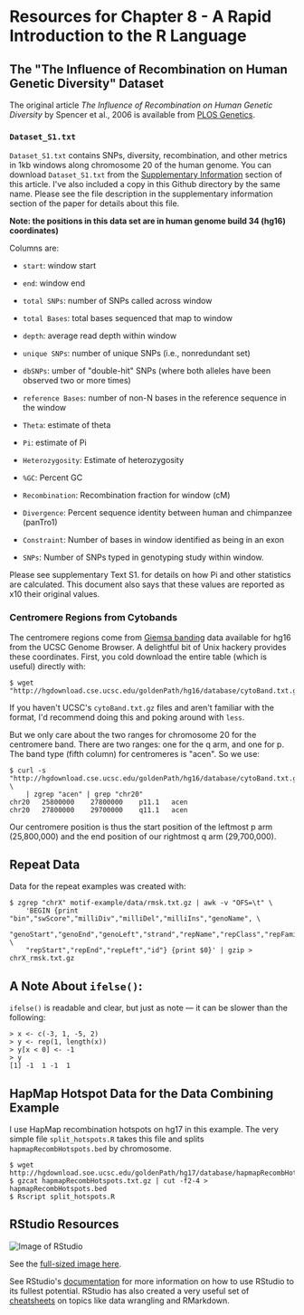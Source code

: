 # Resources for Chapter 8 - A Rapid Introduction to the R Language

## The "The Influence of Recombination on Human Genetic Diversity" Dataset

The original article *The Influence of Recombination on Human Genetic
Diversity* by Spencer et al., 2006 is available from [PLOS
Genetics](http://journals.plos.org/plosgenetics/article?id=10.1371/journal.pgen.0020148).

### `Dataset_S1.txt`

`Dataset_S1.txt` contains SNPs, diversity, recombination, and other metrics in
1kb windows along chromosome 20 of the human genome. You can download
`Dataset_S1.txt` from the [Supplementary
Information](http://journals.plos.org/plosgenetics/article?id=10.1371/journal.pgen.0020148#s5)
section of this article. I've also included a copy in this Github directory by
the same name. Please see the file description in the supplementary information
section of the paper for details about this file.

**Note: the positions in this data set are in human genome build 34 (hg16)
coordinates)**

Columns are:

- `start`: window start

- `end`: window end

- `total SNPs`: number of SNPs called across window

- `total Bases`: total bases sequenced that map to window

- `depth`: average read depth within window

- `unique SNPs`: number of unique SNPs (i.e., nonredundant set)

- `dbSNPs`: umber of "double-hit" SNPs (where both alleles have been observed two or more times)

- `reference Bases`: number of non-N bases in the reference sequence in the window

- `Theta`: estimate of theta

- `Pi`: estimate of Pi

- `Heterozygosity`: Estimate of heterozygosity

- `%GC`: Percent GC

- `Recombination`: Recombination fraction for window (cM)

- `Divergence`: Percent sequence identity between human and chimpanzee (panTro1)

- `Constraint`: Number of bases in window identified as being in an exon

- `SNPs`: Number of SNPs typed in genotyping study within window.

Please see supplementary Text S1. for details on how Pi and other statistics
are calculated. This document also says that these values are reported as x10
their original values.

### Centromere Regions from Cytobands

The centromere regions come from [Giemsa
banding](http://en.wikipedia.org/wiki/G_banding) data available for hg16 from
the UCSC Genome Browser. A delightful bit of Unix hackery provides these
coordinates. First, you cold download the entire table (which is useful)
directly with:

    $ wget "http://hgdownload.cse.ucsc.edu/goldenPath/hg16/database/cytoBand.txt.gz"

If you haven't UCSC's `cytoBand.txt.gz` files and aren't familiar with the
format, I'd recommend doing this and poking around with `less`.

But we only care about the two ranges for chromosome 20 for the centromere
band. There are two ranges: one for the q arm, and one for p. The band type
(fifth column) for centromeres is "acen". So we use:


    $ curl -s "http://hgdownload.cse.ucsc.edu/goldenPath/hg16/database/cytoBand.txt.gz" \
        | zgrep "acen" | grep "chr20"
    chr20	25800000	27800000	p11.1	acen
    chr20	27800000	29700000	q11.1	acen

Our centromere position is thus the start position of the leftmost p arm
(25,800,000) and the end position of our rightmost q arm (29,700,000).

## Repeat Data

Data for the repeat examples was created with:

    $ zgrep "chrX" motif-example/data/rmsk.txt.gz | awk -v "OFS=\t" \
        'BEGIN {print "bin","swScore","milliDiv","milliDel","milliIns","genoName", \ 
    	"genoStart","genoEnd","genoLeft","strand","repName","repClass","repFamily", \
    	"repStart","repEnd","repLeft","id"} {print $0}' | gzip > chrX_rmsk.txt.gz

## A Note About `ifelse()`:

`ifelse()` is readable and clear, but just as note — it can be slower than the
following:

    > x <- c(-3, 1, -5, 2)
    > y <- rep(1, length(x))
    > y[x < 0] <- -1
    > y
    [1] -1  1 -1  1

## HapMap Hotspot Data for the Data Combining Example

I use HapMap recombination hotspots on hg17 in this example. The very simple
file `split_hotspots.R` takes this file and splits `hapmapRecombHotspots.bed`
by chromosome.

    $ wget http://hgdownload.soe.ucsc.edu/goldenPath/hg17/database/hapmapRecombHotspots.txt.gz
    $ gzcat hapmapRecombHotspots.txt.gz | cut -f2-4 > hapmapRecombHotspots.bed
    $ Rscript split_hotspots.R

## RStudio Resources

![Image of RStudio](https://raw.githubusercontent.com/vsbuffalo/bds-files/master/chapter-08-r/rstudio-image.png)

See the [full-sized image here](https://raw.githubusercontent.com/vsbuffalo/bds-files/master/chapter-08-r/rstudio-image.png).

See RStudio's
[documentation](https://support.rstudio.com/hc/en-us/sections/200107586-Using-RStudio)
for more information on how to use RStudio to its fullest potential. RStudio
has also created a very useful set of
[cheatsheets](http://www.rstudio.com/resources/cheatsheets/) on topics like
data wrangling and RMarkdown.


